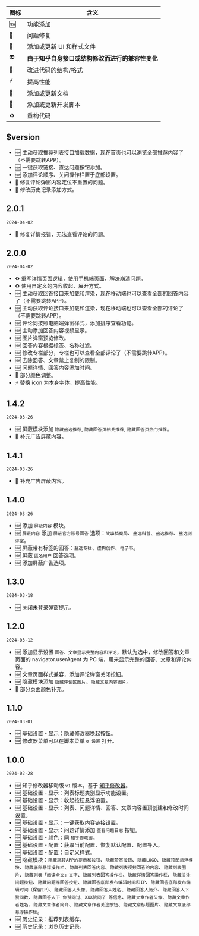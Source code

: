 | 图标 | 含义                                             |
| ---- | ------------------------------------------------ |
| 🆕   | 功能添加                                         |
| 🐛   | 问题修复                                         |
| 💄   | 添加或更新 UI 和样式文件                         |
| 👽   | **由于知乎自身接口或结构修改而进行的兼容性变化** |
| 🎨   | 改进代码的结构/格式                              |
| ⚡   | 提高性能                                         |
| 📝   | 添加或更新文档                                   |
| 🔨   | 添加或更新开发脚本                               |
| ♻️   | 重构代码                                         |

## $version

- 🆕 主动获取推荐列表接口加载数据，现在首页也可以浏览全部推荐内容了（不需要跳转APP）。
- 🆕 一键获取链接、直达问题按钮添加。
- 🆕 添加评论顺序、关闭操作栏置于底部设置。
- 🐛 修复评论弹窗内容定位不重置的问题。
- 🎨 修改历史记录添加方式。

## 2.0.1

`2024-04-02`

- 🐛 修复详情报错，无法查看评论的问题。

## 2.0.0

`2024-04-02`

- ♻️ 重写详情页面逻辑，使用手机端页面，解决崩溃问题。
- ♻️ 使用自定义的内容收起、展开方式。
- 🆕 主动获取回答接口来加载和渲染，现在移动端也可以查看全部的回答内容了（不需要跳转APP）。
- 🆕 主动获取评论接口来加载和渲染，现在移动端也可以查看全部的评论了（不需要跳转APP）。
- 🆕 评论同按照电脑端弹窗样式，添加排序查看功能。
- 🆕 主动添加回答内容视频显示。
- 🆕 图片弹窗预览修改。
- 🆕 回答内容根据标签、名称过滤。
- 🆕 修改专栏部分，专栏也可以查看全部评论了（不需要跳转APP）。
- 🆕 去除回答、文章禁止复制的限制。
- 🆕 问题详情、回答内容添加时间。
- 💄 部分颜色调整。
- ⚡ 替换 icon 为本身字体，提高性能。

## 1.4.2

`2024-03-26`

- 🆕 屏蔽模块添加 `隐藏盐选推荐`, `隐藏回答页相关推荐`, `隐藏回答页热门推荐`。
- 🐛 补充广告屏蔽内容。

## 1.4.1

`2024-03-26`

- 🐛 补充广告屏蔽内容。

## 1.4.0

`2024-03-26`

- 🆕 添加 `屏蔽内容` 模块。
- 🆕 `屏蔽内容` 添加 `屏蔽官方账号回答` 选项：`故事档案局`、`盐选科普`、`盐选推荐`、`盐选测评室`。
- 🆕 屏蔽带有标签的回答：`盐选专栏`、`虚构创作`、`电子书`。
- 🆕 屏蔽 `匿名用户` 回答选项。
- 🆕 添加屏蔽广告选项。

## 1.3.0

`2024-03-18`

- 🆕 关闭未登录弹窗提示。

## 1.2.0

`2024-03-12`

- 🆕 添加显示设置 `回答、文章显示完整内容和评论`，默认为选中，修改回答和文章页面的 navigator.userAgent 为 PC 端，用来显示完整的回答、文章和评论内容。
- 🆕 文章页面样式兼容，添加评论弹窗关闭按钮。
- 🆕 隐藏模块添加 `隐藏评论区图片`、`隐藏文章内容图片`。
- 💄 部分页面颜色补充。

## 1.1.0

`2024-03-01`

- 🆕 基础设置 - 显示：隐藏修改器唤起按钮。
- 🆕 修改器菜单可以在脚本菜单 `⚙️ 设置` 打开。

## 1.0.0

`2024-02-28`

- 🆕 知乎修改器移动版 `v1` 版本，基于 [知乎修改器](https://github.com/liuyubing233/zhihu-custom)。
- 🆕 基础设置 - 显示：列表标题类别显示功能设置。
- 🆕 基础设置 - 显示：收起按钮悬浮设置。
- 🆕 基础设置 - 显示：列表、问题详情、回答、文章内容置顶创建和修改时间设置。
- 🆕 基础设置 - 显示：一键获取内容链接设置。
- 🆕 基础设置 - 显示：问题详情添加 `查看问题日志` 按钮。
- 🆕 基础设置 - 颜色：同 `知乎修改器`。
- 🆕 基础设置 - 配置：获取当前配置、恢复默认配置、配置导入。
- 🆕 基础设置 - 配置：自定义样式。
- 🆕 隐藏模块：`隐藏跳转APP的提示和按钮`、`隐藏赞赏按钮`、`隐藏LOGO`、`隐藏顶部悬浮模块`、`隐藏底部悬浮操作栏`、`隐藏列表回答内容`、`隐藏列表视频回答的内容`、`隐藏列表图片`、`隐藏列表「阅读全文」文字`、`隐藏列表回答操作栏`、`隐藏详情回答操作栏`、`隐藏关注问题按钮`、`隐藏问题写回答按钮`、`隐藏回答底部发布编辑时间和IP`、`隐藏回答底部发布编辑时间（保留IP）`、`隐藏回答人头像`、`隐藏回答人姓名`、`隐藏回答人简介`、`隐藏回答人下赞同数`、`隐藏回答人下 你赞同过、XXX赞同了 等信息`、`隐藏文章作者头像`、`隐藏文章作者姓名`、`隐藏文章作者简介`、`隐藏文章作者关注按钮`、`隐藏文章标题图片`、`隐藏文章底部悬浮操作栏`。
- 🆕 历史记录：推荐列表缓存。
- 🆕 历史记录：浏览历史记录。
